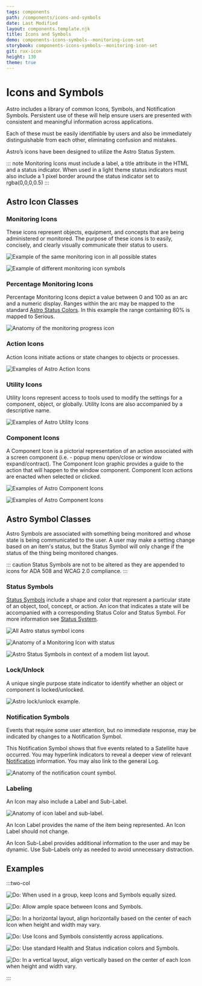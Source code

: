 ```yaml
---
tags: components
path: /components/icons-and-symbols
date: Last Modified
layout: components.template.njk
title: Icons and Symbols
demo: components-icons-symbols--monitoring-icon-set
storybook: components-icons-symbols--monitoring-icon-set
git: rux-icon
height: 130
theme: true
---
```


# Icons and Symbols

Astro includes a library of common Icons, Symbols, and Notification Symbols. Persistent use of these will help ensure users are presented with consistent and meaningful information across applications.

Each of these must be easily identifiable by users and also be immediately distinguishable from each other, eliminating confusion and mistakes.

Astro’s icons have been designed to utilize the Astro Status System.

::: note
Monitoring Icons must include a label, a title attribute in the HTML and a status indicator. When used in a light theme status indicators must also include a 1 pixel border around the status indicator set to rgba(0,0,0,0.5)
:::

## Astro Icon Classes

### Monitoring Icons

These icons represent objects, equipment, and concepts that are being administered or monitored. The purpose of these icons is to easily, concisely, and clearly visually communicate their status to users.

![Example of the same monitoring icon in all possible states](/img/components/icons-monitoring-1.png "Example of the same monitoring icon in all possible states")

![Example of different monitoring icon symbols](/img/components/icons-monitoring-2.png "Example of different monitoring icon symbols")

### Percentage Monitoring Icons

Percentage Monitoring Icons depict a value between 0 and 100 as an arc and a numeric display. Ranges within the arc may be mapped to the standard [Astro Status Colors](/patterns/status-system). In this example the range containing 80% is mapped to Serious.

![Anatomy of the monitoring progress icon](/img/components/percentage-monitoring-graphic.png "Anatomy of the monitoring progress icon")

### Action Icons

Action Icons initiate actions or state changes to objects or processes.

![Examples of Astro Action Icons](/img/components/icons-action.png "Examples of Astro Action Icons")

### Utility Icons

Utility Icons represent access to tools used to modify the settings for a component, object, or globally. Utility Icons are also accompanied by a descriptive name.

![Examples of Astro Utility Icons](/img/components/icons-utility.png "Examples of Astro Utility Icons")

### Component Icons

A Component Icon is a pictorial representation of an action associated with a screen component (i.e. - popup menu open/close or window expand/contract). The Component Icon graphic provides a guide to the action that will happen to the window component. Component Icon actions are enacted when selected or clicked.

![Examples of Astro Component Icons](/img/components/icons-component-1.png "Examples of Astro Component Icons")

![Examples of Astro Component Icons](/img/components/icons-component-2.png "Examples of Astro Component Icons")

## Astro Symbol Classes

Astro Symbols are associated with something being monitored and whose state is being communicated to the user. A user may make a setting change based on an item's status, but the Status Symbol will only change if the status of the thing being monitored changes.

::: caution
Status Symbols are not to be altered as they are appended to icons for ADA 508 and WCAG 2.0 compliance.
:::

### Status Symbols

[Status Symbols](/components/status-symbol) include a shape and color that represent a particular state of an object, tool, concept, or action. An icon that indicates a state will be accompanied with a corresponding Status Color and Status Symbol. For more information see [Status System](/patterns/status-system).

![All Astro status symbol icons](/img/components/icons-status-symbols-1.png "All Astro status symbol icons")

![Anatomy of a Monitoring Icon with status](/img/components/icons-status-symbols-2.png "Anatomy of a Monitoring Icon with status")

![Astro Status Symbols in context of a modem list layout.](/img/components/icons-symbols-modems.png "Astro Status Symbols in context of a modem list layout.")

### Lock/Unlock

A unique single purpose state indicator to identify whether an object or component is locked/unlocked.

![Astro lock/unlock example.](/img/components/icons-lock-unlock.png "Astro lock/unlock example.")

### Notification Symbols

Events that require some user attention, but no immediate response, may be indicated by changes to a Notification Symbol.

This Notification Symbol shows that five events related to a Satellite have occurred. You may hyperlink indicators to reveal a deeper view of relevant [Notification](/patterns/notifications) information. You may also link to the general Log.

![Anatomy of the notification count symbol.](/img/components/notifications-symbol.png "Anatomy of the notification count symbol.")

### Labeling

An Icon may also include a Label and Sub-Label.

![Anatomy of icon label and sub-label.](/img/components/icons-labeling.png "Anatomy of icon label and sub-label.")

An Icon Label provides the name of the item being represented. An Icon Label should not change.

An Icon Sub-Label provides additional information to the user and may be dynamic. Use Sub-Labels only as needed to avoid unnecessary distraction.

## Examples

:::two-col

![Do: When used in a group, keep Icons and Symbols equally sized.](/img/components/icons-do-1.png "Do: When used in a group, keep Icons and Symbols equally sized.")

![Do: Allow ample space between Icons and Symbols.](/img/components/icons-do-2.png "Do: Allow ample space between Icons and Symbols.")

![Do: In a horizontal layout, align horizontally based on the center of each Icon when height and width may vary.](/img/components/icons-do-3.png "Do: In a horizontal layout, align horizontally based on the center of each Icon when height and width may vary.")

![Do: Use Icons and Symbols consistently across applications.](/img/components/icons-do-4.png "Do: Use Icons and Symbols consistently across applications.")

![Do: Use standard Health and Status indication colors and Symbols.](/img/components/icons-do-5.png "Do: Use standard Health and Status indication colors and Symbols.")

![Do: In a vertical layout, align vertically based on the center of each Icon when height and width vary.](/img/components/icons-do-6.png "Do: In a vertical layout, align vertically based on the center of each Icon when height and width vary.")

:::


